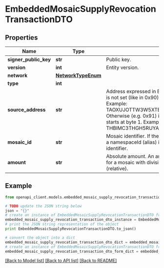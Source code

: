# EmbeddedMosaicSupplyRevocationTransactionDTO


## Properties

Name | Type | Description | Notes
------------ | ------------- | ------------- | -------------
**signer_public_key** | **str** | Public key. | 
**version** | **int** | Entity version. | 
**network** | [**NetworkTypeEnum**](NetworkTypeEnum.md) |  | 
**type** | **int** |  | 
**source_address** | **str** | Address expressed in Base32 format. If the bit 0 of byte 0 is not set (like in 0x90), then it is a regular address. Example: TAOXUJOTTW3W5XTBQMQEX3SQNA6MCUVGXLXR3TA.  Otherwise (e.g. 0x91) it represents a namespace id which starts at byte 1. Example: THBIMC3THGH5RUYAAAAAAAAAAAAAAAAAAAAAAAA  | 
**mosaic_id** | **str** | Mosaic identifier. If the most significant bit of byte 0 is set, a namespaceId (alias) is used instead of the real mosaic identifier.  | 
**amount** | **str** | Absolute amount. An amount of 123456789 (absolute) for a mosaic with divisibility 6 means 123.456789 (relative). | 

## Example

```python
from openapi_client.models.embedded_mosaic_supply_revocation_transaction_dto import EmbeddedMosaicSupplyRevocationTransactionDTO

# TODO update the JSON string below
json = "{}"
# create an instance of EmbeddedMosaicSupplyRevocationTransactionDTO from a JSON string
embedded_mosaic_supply_revocation_transaction_dto_instance = EmbeddedMosaicSupplyRevocationTransactionDTO.from_json(json)
# print the JSON string representation of the object
print EmbeddedMosaicSupplyRevocationTransactionDTO.to_json()

# convert the object into a dict
embedded_mosaic_supply_revocation_transaction_dto_dict = embedded_mosaic_supply_revocation_transaction_dto_instance.to_dict()
# create an instance of EmbeddedMosaicSupplyRevocationTransactionDTO from a dict
embedded_mosaic_supply_revocation_transaction_dto_form_dict = embedded_mosaic_supply_revocation_transaction_dto.from_dict(embedded_mosaic_supply_revocation_transaction_dto_dict)
```
[[Back to Model list]](../README.md#documentation-for-models) [[Back to API list]](../README.md#documentation-for-api-endpoints) [[Back to README]](../README.md)


